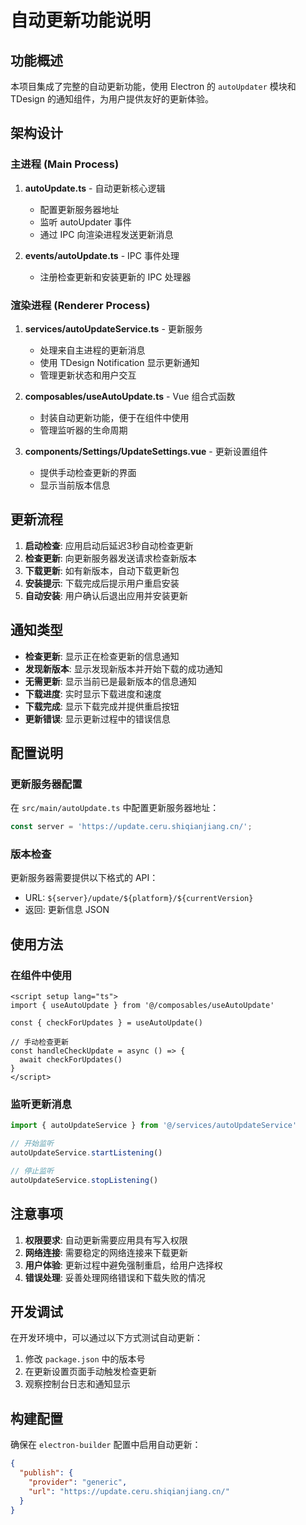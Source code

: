# 自动更新功能说明

## 功能概述

本项目集成了完整的自动更新功能，使用 Electron 的 `autoUpdater` 模块和 TDesign 的通知组件，为用户提供友好的更新体验。

## 架构设计

### 主进程 (Main Process)

1. **autoUpdate.ts** - 自动更新核心逻辑
   - 配置更新服务器地址
   - 监听 autoUpdater 事件
   - 通过 IPC 向渲染进程发送更新消息

2. **events/autoUpdate.ts** - IPC 事件处理
   - 注册检查更新和安装更新的 IPC 处理器

### 渲染进程 (Renderer Process)

1. **services/autoUpdateService.ts** - 更新服务
   - 处理来自主进程的更新消息
   - 使用 TDesign Notification 显示更新通知
   - 管理更新状态和用户交互

2. **composables/useAutoUpdate.ts** - Vue 组合式函数
   - 封装自动更新功能，便于在组件中使用
   - 管理监听器的生命周期

3. **components/Settings/UpdateSettings.vue** - 更新设置组件
   - 提供手动检查更新的界面
   - 显示当前版本信息

## 更新流程

1. **启动检查**: 应用启动后延迟3秒自动检查更新
2. **检查更新**: 向更新服务器发送请求检查新版本
3. **下载更新**: 如有新版本，自动下载更新包
4. **安装提示**: 下载完成后提示用户重启安装
5. **自动安装**: 用户确认后退出应用并安装更新

## 通知类型

- **检查更新**: 显示正在检查更新的信息通知
- **发现新版本**: 显示发现新版本并开始下载的成功通知
- **无需更新**: 显示当前已是最新版本的信息通知
- **下载进度**: 实时显示下载进度和速度
- **下载完成**: 显示下载完成并提供重启按钮
- **更新错误**: 显示更新过程中的错误信息

## 配置说明

### 更新服务器配置

在 `src/main/autoUpdate.ts` 中配置更新服务器地址：

```typescript
const server = 'https://update.ceru.shiqianjiang.cn/';
```

### 版本检查

更新服务器需要提供以下格式的 API：
- URL: `${server}/update/${platform}/${currentVersion}`
- 返回: 更新信息 JSON

## 使用方法

### 在组件中使用

```vue
<script setup lang="ts">
import { useAutoUpdate } from '@/composables/useAutoUpdate'

const { checkForUpdates } = useAutoUpdate()

// 手动检查更新
const handleCheckUpdate = async () => {
  await checkForUpdates()
}
</script>
```

### 监听更新消息

```typescript
import { autoUpdateService } from '@/services/autoUpdateService'

// 开始监听
autoUpdateService.startListening()

// 停止监听
autoUpdateService.stopListening()
```

## 注意事项

1. **权限要求**: 自动更新需要应用具有写入权限
2. **网络连接**: 需要稳定的网络连接来下载更新
3. **用户体验**: 更新过程中避免强制重启，给用户选择权
4. **错误处理**: 妥善处理网络错误和下载失败的情况

## 开发调试

在开发环境中，可以通过以下方式测试自动更新：

1. 修改 `package.json` 中的版本号
2. 在更新设置页面手动触发检查更新
3. 观察控制台日志和通知显示

## 构建配置

确保在 `electron-builder` 配置中启用自动更新：

```json
{
  "publish": {
    "provider": "generic",
    "url": "https://update.ceru.shiqianjiang.cn/"
  }
}
